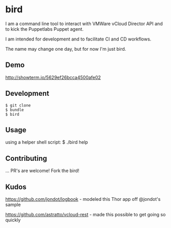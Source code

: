 # bird

I am a command line tool to interact with VMWare vCloud Director API and to kick the Puppetlabs Puppet agent. 

I am intended for development and to facilitate CI and CD workflows.  

The name may change one day, but for now I'm just bird. 

## Demo
  http://showterm.io/5629ef26bcca4500afe02

## Development

    $ git clone
    $ bundle
    $ bird


## Usage
  using a helper shell script:
    $ ./bird help

## Contributing

... PR's are welcome!    Fork the bird! 

## Kudos
  https://github.com/jondot/logbook
    - modeled this Thor app off @jondot's sample

  https://github.com/astratto/vcloud-rest 
    - made this possible to get going so quickly